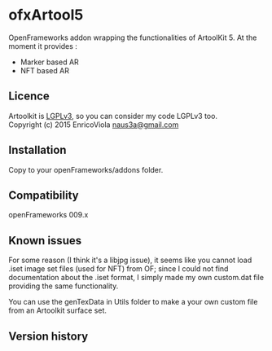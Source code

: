 ofxArtool5
=====================================

OpenFrameworks addon wrapping the functionalities of ArtoolKit 5.
At the moment it provides :

- Marker based AR
- NFT based AR

Licence
-------
Artoolkit is [LGPLv3](https://github.com/artoolkit/artoolkit5/blob/master/LICENSE.txt), so you can consider my code LGPLv3 too.  
Copyright (c) 2015 Enrico<naus3a>Viola
naus3a@gmail.com

Installation
------------
Copy to your openFrameworks/addons folder.

Compatibility
------------
openFrameworks 009.x 


Known issues
------------
For some reason (I think it's a libjpg issue), it seems like you cannot load .iset image set files (used for NFT) from OF; since I could not find documentation about the .iset format, I simply made my own custom.dat file providing the same functionality.

You can use the genTexData in Utils folder to make a your own custom file from an Artoolkit surface set.

Version history
------------



